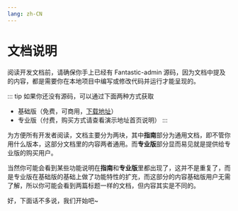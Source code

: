 ```yaml
---
lang: zh-CN
---
```


# 文档说明

阅读开发文档前，请确保你手上已经有 Fantastic-admin 源码，因为文档中提及的内容，都是需要你在本地项目中编写或修改代码并运行才能呈现的。

::: tip 如果你还没有源码，可以通过下面两种方式获取
- 基础版（免费，可商用，[下载地址](https://gitee.com/hooray/fantastic-admin)）
- 专业版（付费，购买方式请查看演示地址首页说明）
:::

为方便所有开发者阅读，文档主要分为两块，其中**指南**部分为通用文档，即不管你用什么版本，这部分文档里的内容两者通用。而**专业版**部分显而易见就是提供给专业版的购买用户。

当然你可能会看到某些功能说明在**指南**和**专业版**里都出现了，这并不是重复了，而是专业版在基础版的基础上做了功能特性的扩充，而这部分的内容基础版用户无需了解，所以你可能会看到两篇标题一样的文档，但内容其实是不同的。

好，下面话不多说，我们开始吧~